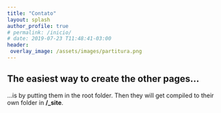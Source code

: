 ```yaml
---
title: "Contato"
layout: splash
author_profile: true
# permalink: /inicio/
# date: 2019-07-23 T11:48:41-03:00
header:
 overlay_image: /assets/images/partitura.png
---
```


## The easiest way to create the other pages...

...is by putting them in the root folder. Then they will get compiled to their own folder in **/_site**.